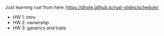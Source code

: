 Just learning rust from here: https://dhole.github.io/rust-slides/schedule/

* HW 1: intro
* HW 2: ownership
* HW 3: generics and traits
